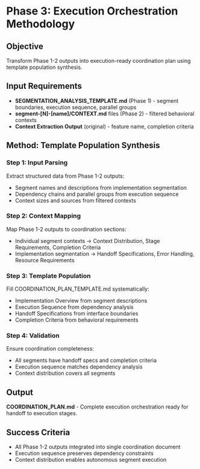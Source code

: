 # Phase 3: Execution Orchestration Methodology

## Objective
Transform Phase 1-2 outputs into execution-ready coordination plan using template population synthesis.

## Input Requirements
- **SEGMENTATION_ANALYSIS_TEMPLATE.md** (Phase 1) - segment boundaries, execution sequence, parallel groups
- **segment-[N]-[name]/CONTEXT.md** files (Phase 2) - filtered behavioral contexts
- **Context Extraction Output** (original) - feature name, completion criteria

## Method: Template Population Synthesis

### Step 1: Input Parsing
Extract structured data from Phase 1-2 outputs:
- Segment names and descriptions from implementation segmentation
- Dependency chains and parallel groups from execution sequence
- Context sizes and sources from filtered contexts

### Step 2: Context Mapping
Map Phase 1-2 outputs to coordination sections:
- Individual segment contexts → Context Distribution, Stage Requirements, Completion Criteria
- Implementation segmentation → Handoff Specifications, Error Handling, Resource Requirements

### Step 3: Template Population
Fill COORDINATION_PLAN_TEMPLATE.md systematically:
- Implementation Overview from segment descriptions
- Execution Sequence from dependency analysis
- Handoff Specifications from interface boundaries
- Completion Criteria from behavioral requirements

### Step 4: Validation
Ensure coordination completeness:
- All segments have handoff specs and completion criteria
- Execution sequence matches dependency analysis
- Context distribution covers all segments

## Output
**COORDINATION_PLAN.md** - Complete execution orchestration ready for handoff to execution stages.

## Success Criteria
- All Phase 1-2 outputs integrated into single coordination document
- Execution sequence preserves dependency constraints
- Context distribution enables autonomous segment execution
